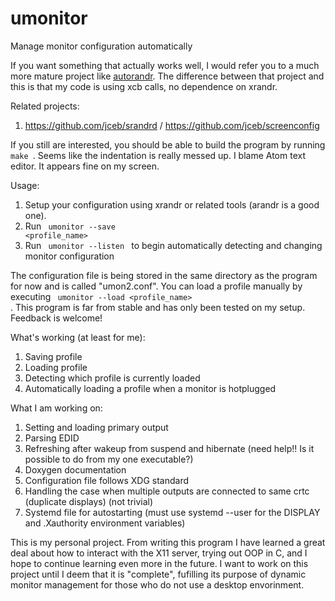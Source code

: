# umonitor
Manage monitor configuration automatically

If you want something that actually works well, I would refer you to a much more mature project like <a href=https://github.com/phillipberndt/autorandr>autorandr</a>. The difference between that project and this is that my code is using xcb calls, no dependence on xrandr. 

Related projects:
      <ol>
      <li> https://github.com/jceb/srandrd / https://github.com/jceb/screenconfig
      </ol>

If you still are interested, you should be able to build the program by running <code> make </code>. Seems like the indentation is really messed up. I blame Atom text editor. It appears fine on my screen.

Usage:
       <ol>
       <li> Setup your configuration using xrandr or related tools (arandr is a good one).
       <li> Run <code> umonitor --save <profile_name> </code>
       <li> Run <code> umonitor --listen </code> to begin automatically detecting and changing monitor configuration
       </ol>
       
 The configuration file is being stored in the same directory as the program for now and is called "umon2.conf". You can load a profile manually by executing <code> umonitor --load <profile_name> </code>. This program is far from stable and has only been tested on my setup. Feedback is welcome!
 
 What's working (at least for me):
      <ol> 
      <li> Saving profile
      <li> Loading profile
      <li> Detecting which profile is currently loaded
      <li> Automatically loading a profile when a monitor is hotplugged
      </ol>
 
 What I am working on:
      <ol>
      <li> Setting and loading primary output
      <li> Parsing EDID
      <li> Refreshing after wakeup from suspend and hibernate (need help!! Is it possible to do from my one executable?)
      <li> Doxygen documentation
      <li> Configuration file follows XDG standard
      <li> Handling the case when multiple outputs are connected to same crtc (duplicate displays) (not trivial)
      <li> Systemd file for autostarting (must use systemd --user for the DISPLAY and .Xauthority environment variables)
      </ol>
      
This is my personal project. From writing this program I have learned a great deal about how to interact with the X11 server, trying out OOP in C, and I hope to continue learning even more in the future. I want to work on this project until I deem that it is "complete", fufilling its purpose of dynamic monitor management for those who do not use a desktop envorinment. 
